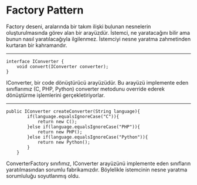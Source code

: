 # Factory Pattern
Factory deseni, aralarında bir takım ilişki bulunan nesnelerin oluşturulmasında görev alan
bir arayüzdür. İstemci, ne yaratacağını bilir ama bunun nasıl yaratılacağıyla ilgilenmez.
İstemciyi nesne yaratma zahmetinden kurtaran bir kahramandır.

---

```
interface IConverter {
    void convert(IConverter converter);
}
```
IConverter, bir code dönüştürücü arayüzüdür. Bu arayüzü implemente eden sınıflarımız (C, PHP, Python)
converter metodunu override ederek dönüştürme işlemlerini gerçekletiriyorlar.

---

```
public IConverter createConverter(String language){
        if(language.equalsIgnoreCase("C")){
            return new C();
        }else if(language.equalsIgnoreCase("PHP")){
            return new PHP();
        }else if(language.equalsIgnoreCase("Python")){
            return new Python();
        }
    }
```
ConverterFactory sınıfımız, IConverter arayüzünü implemente eden sınıfların yaratılmasından sorumlu
fabrikamızdır. Böylelikle istemcinin nesne yaratma sorumluluğu soyutlanmış oldu.
